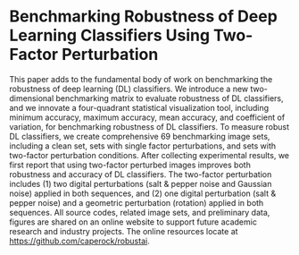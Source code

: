 # Benchmarking Robustness of Deep Learning Classifiers Using Two-Factor Perturbation
This paper adds to the fundamental body of work on benchmarking the robustness of deep learning (DL) classifiers. We introduce a new two-dimensional benchmarking matrix to evaluate robustness of DL classifiers, and we innovate a four-quadrant statistical visualization tool, including minimum accuracy, maximum accuracy, mean accuracy, and coefficient of variation, for benchmarking robustness of DL classifiers. To measure robust DL classifiers, we create comprehensive 69 benchmarking image sets, including a clean set, sets with single factor perturbations, and sets with two-factor perturbation conditions. After collecting experimental results, we first report that using two-factor perturbed images improves both robustness and accuracy of DL classifiers. The two-factor perturbation includes (1) two digital perturbations (salt & pepper noise and Gaussian noise) applied in both sequences, and (2) one digital perturbation (salt & pepper noise) and a geometric perturbation (rotation) applied in both sequences. All source codes, related image sets, and preliminary data, figures are shared on an online website to support future academic research and industry projects. The online resources locate at https://github.com/caperock/robustai.
